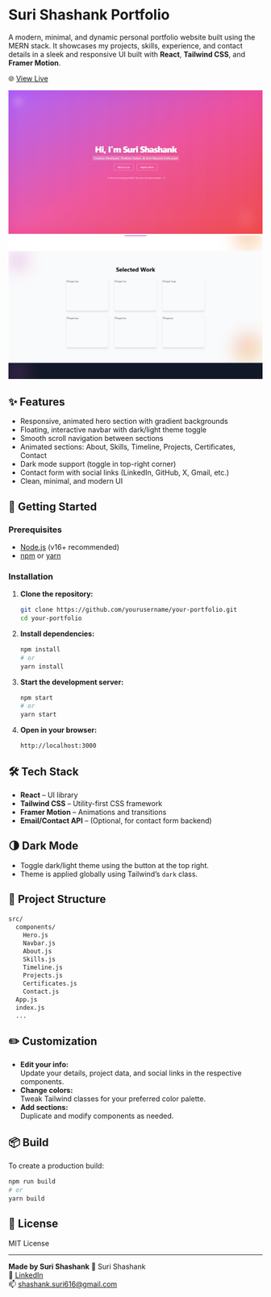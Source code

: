 # Suri Shashank Portfolio

A modern, minimal, and dynamic personal portfolio website built using the MERN stack. It showcases my projects, skills, experience, and contact details in a sleek and responsive UI built with **React**, **Tailwind CSS**, and **Framer Motion**.

🌐 [View Live](https://notyetbruhlol.vercel.app)

![Homepage Screenshot](./screenshots/1.png)
![Projects Section](./screenshots/3.png)


## ✨ Features

- Responsive, animated hero section with gradient backgrounds
- Floating, interactive navbar with dark/light theme toggle
- Smooth scroll navigation between sections
- Animated sections: About, Skills, Timeline, Projects, Certificates, Contact
- Dark mode support (toggle in top-right corner)
- Contact form with social links (LinkedIn, GitHub, X, Gmail, etc.)
- Clean, minimal, and modern UI

## 🚀 Getting Started

### Prerequisites

- [Node.js](https://nodejs.org/) (v16+ recommended)
- [npm](https://www.npmjs.com/) or [yarn](https://yarnpkg.com/)

### Installation

1. **Clone the repository:**
   ```bash
   git clone https://github.com/yourusername/your-portfolio.git
   cd your-portfolio
   ```

2. **Install dependencies:**
   ```bash
   npm install
   # or
   yarn install
   ```

3. **Start the development server:**
   ```bash
   npm start
   # or
   yarn start
   ```

4. **Open in your browser:**
   ```
   http://localhost:3000
   ```

## 🛠️ Tech Stack

- **React** – UI library
- **Tailwind CSS** – Utility-first CSS framework
- **Framer Motion** – Animations and transitions
- **Email/Contact API** – (Optional, for contact form backend)

## 🌗 Dark Mode

- Toggle dark/light theme using the button at the top right.
- Theme is applied globally using Tailwind’s `dark` class.

## 📁 Project Structure

```
src/
  components/
    Hero.js
    Navbar.js
    About.js
    Skills.js
    Timeline.js
    Projects.js
    Certificates.js
    Contact.js
  App.js
  index.js
  ...
```

## ✏️ Customization

- **Edit your info:**  
  Update your details, project data, and social links in the respective components.
- **Change colors:**  
  Tweak Tailwind classes for your preferred color palette.
- **Add sections:**  
  Duplicate and modify components as needed.

## 📦 Build

To create a production build:
```bash
npm run build
# or
yarn build
```

## 📝 License

MIT License

---

**Made by Suri Shashank**
👤 Suri Shashank  
🔗 [LinkedIn](https://www.linkedin.com/in/surishashank)  
📫 shashank.suri616@gmail.com